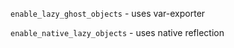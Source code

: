 `enable_lazy_ghost_objects` - uses var-exporter

`enable_native_lazy_objects` - uses native reflection

